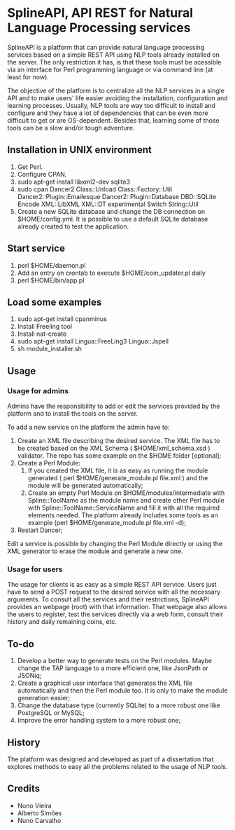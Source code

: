 # SplineAPI, API REST for Natural Language Processing services

SplineAPI is a platform that can provide natural language processing services based on a simple REST API using NLP tools already installed on the server. The only restriction it has, is that these tools must be acessible via an interface for Perl programming language or via command line (at least for now).

The objective of the platform is to centralize all the NLP services in a single API and to make users' life easier avoiding the installation, configuration and learning processes. Usually, NLP tools are way too difficult to install and configure and they have a lot of dependencies that can be even more difficult to get or are OS-dependent. Besides that, learning some of those tools can be a slow and/or tough adventure. 


## Installation in UNIX environment

1. Get Perl.
2. Configure CPAN.
3. sudo apt-get install libxml2-dev sqlite3
4. sudo cpan Dancer2 Class::Unload Class::Factory::Util Dancer2::Plugin::Emailesque Dancer2::Plugin::Database DBD::SQLite Encode XML::LibXML XML::DT experimental Switch String::Util
5. Create a new SQLite database and change the DB connection on $HOME/config.yml. It is possible to use a default SQLite database already created to test the application.


## Start service

1. perl $HOME/daemon.pl
2. Add an entry on crontab to execute $HOME/coin_updater.pl daily
3. perl $HOME/bin/app.pl


## Load some examples

1. sudo apt-get install cpanminus
2. Install Freeling tool
3. Install nat-create
4. sudo apt-get install Lingua::FreeLing3 Lingua::Jspell
5. sh module_installer.sh


## Usage

### Usage for admins

Admins have the responsibility to add or edit the services provided by the platform and to install the tools on the server.

To add a new service on the platform the admin have to:

1. Create an XML file describing the desired service. The XML file has to be created based on the XML Schema ( $HOME/xml_schema.xsd ) validator. The repo has some example on the $HOME folder [optional];
2. Create a Perl Module:
    1. If you created the XML file, it is as easy as running the module generated ( perl $HOME/generate_module.pl file.xml ) and the module will be generated automatically;
    2. Create an empty Perl Module on $HOME/modules/intermediate with Spline::ToolName as the module name and create other Perl module with Spline::ToolName::ServiceName and fill it with all the required elements needed. The platform already includes some tools as an example (perl $HOME/generate_module.pl file.xml -d);
3. Restart Dancer;

Edit a service is possible by changing the Perl Module directly or using the XML generator to erase the module and generate a new one.

### Usage for users

The usage for clients is as easy as a simple REST API service. Users just have to send a POST request to the desired service with all the necessary arguments. To consult all the services and their restrictions, SplineAPI provides an webpage (root) with that information. That webpage also allows the users to register, test the services directly via a web form, consult their history and daily remaining coins, etc.


## To-do

1. Develop a better way to generate tests on the Perl modules. Maybe change the TAP language to a more efficient one, like JsonPath or JSONiq;
2. Create a graphical user interface that generates the XML file automatically and then the Perl module too. It is only to make the module generation easier;
3. Change the database type (currently SQLite) to a more robust one like PostgreSQL or MySQL; 
4. Improve the error handling system to a more robust one;


## History

The platform was designed and developed as part of a dissertation that explores methods to easy all the problems related to the usage of NLP tools.

## Credits

- Nuno Vieira
- Alberto Simões
- Nuno Carvalho
